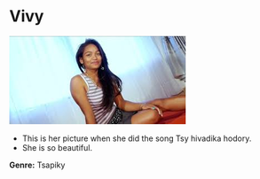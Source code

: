# Vivy

![alt text](vivy.jpg) 

- This is her picture when she did the song Tsy hivadika hodory.
- She is so beautiful.

**Genre:** Tsapiky
